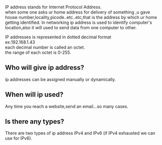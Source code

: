 IP address stands for Internet Protocol Address.<br>
when some one asks ur home address for delivery of something ,u gave house number,locality,picode..etc..etc,that is the address by which ur home getting identified.
In networking ip address is used to identify computer's location,also it will used to send data from one computer to other.<br>

IP addresses is represented in dotted decimal format<br>
ex:192.168.1.43<br>
each decimal number is called an octet.<br>
the range of each octet is 0-255.<br>

## Who will give ip address?
ip addresses can be assigned manually or dynamically.<br>

## When will ip used?<br>
Any time you reach a website,send an email...so many cases.<br>

## Is there any types?
There are two types of ip address IPv4 and IPv6 (if IPv4 exhausted we can use for IPv6).<br>
